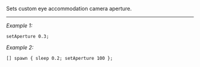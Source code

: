 Sets custom eye accommodation camera aperture.


---
*Example 1:*
```sqf
setAperture 0.3;
```

*Example 2:*
```sqf
[] spawn { sleep 0.2; setAperture 100 };
```